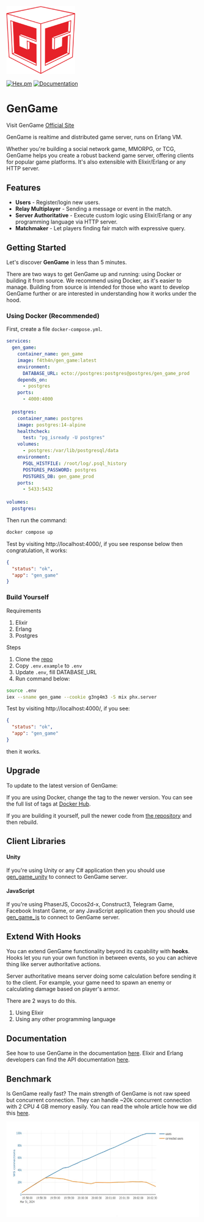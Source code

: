 <img src=".github/logo.png?raw=true" width="180">

[![Hex.pm](https://img.shields.io/hexpm/v/gen_game.svg)](https://hex.pm/packages/gen_game) [![Documentation](https://img.shields.io/badge/documentation-gray)](https://hexdocs.pm/gen_game)

# GenGame

Visit GenGame [Official Site](https://gengame.rhinobytes.id)

GenGame is realtime and distributed game server, runs on Erlang VM.

Whether you're building a social network game, MMORPG, or TCG, GenGame helps you create a robust backend game server, offering clients for popular game platforms. It's also extensible with Elixir/Erlang or any HTTP server.

## Features

- **Users** - Register/login new users.
- **Relay Multiplayer** - Sending a message or event in the match.
- **Server Authoritative** - Execute custom logic using Elixir/Erlang or any programming language via HTTP server.
- **Matchmaker** - Let players finding fair match with expressive query.

## Getting Started

Let's discover **GenGame** in less than 5 minutes.

There are two ways to get GenGame up and running: using Docker or building it from source. We recommend using Docker, as it's easier to manage. Building from source is intended for those who want to develop GenGame further or are interested in understanding how it works under the hood.

### Using Docker (Recommended)

First, create a file `docker-compose.yml`.

```yaml
services:
  gen_game:
    container_name: gen_game
    image: f4th4n/gen_game:latest
    environment:
      DATABASE_URL: ecto://postgres:postgres@postgres/gen_game_prod
    depends_on:
      - postgres
    ports:
      - 4000:4000

  postgres:
    container_name: postgres
    image: postgres:14-alpine
    healthcheck:
      test: "pg_isready -U postgres"
    volumes:
      - postgres:/var/lib/postgresql/data
    environment:
      PSQL_HISTFILE: /root/log/.psql_history
      POSTGRES_PASSWORD: postgres
      POSTGRES_DB: gen_game_prod
    ports:
      - 5433:5432

volumes:
  postgres:
```

Then run the command:

```bash
docker compose up
```

Test by visiting http://localhost:4000/, if you see response below then congratulation, it works:

```json
{
  "status": "ok",
  "app": "gen_game"
}
```

### Build Yourself

Requirements

1. Elixir
2. Erlang
3. Postgres

Steps

1. Clone the <u>[repo](https://github.com/f4th4n/gen_game)</u>
2. Copy `.env.example` to `.env`
3. Update `.env`, fill DATABASE_URL
4. Run command below:

```bash
source .env
iex --sname gen_game --cookie g3ng4m3 -S mix phx.server
```

Test by visiting http://localhost:4000/, if you see:

```json
{
  "status": "ok",
  "app": "gen_game"
}
```

then it works.

## Upgrade

To update to the latest version of GenGame:

If you are using Docker, change the tag to the newer version. You can see the full list of tags at [Docker Hub](https://hub.docker.com/r/f4th4n/gen_game).

If you are building it yourself, pull the newer code from [the repository](https://github.com/f4th4n/gen_game) and then rebuild.

## Client Libraries

#### Unity

If you're using Unity or any C# application then you should use [gen_game_unity](https://github.com/f4th4n/gen_game_unity) to connect to GenGame server.

#### JavaScript

If you're using PhaserJS, Cocos2d-x, Construct3, Telegram Game, Facebook Instant Game, or any JavaScript application then you should use [gen_game_js](https://github.com/f4th4n/gen_game_client_js) to connect to GenGame server.

## Extend With Hooks

You can extend GenGame functionality beyond its capability with **hooks**. Hooks let you run your own function in between events, so you can achieve thing like server authoritative actions.

Server authoritative means server doing some calculation before sending it to the client. For example, your game need to spawn an enemy or calculating damage based on player's armor.

There are 2 ways to do this.

1. Using Elixir
2. Using any other programming language

## Documentation

See how to use GenGame in the documentation [here](/docs). Elixir and Erlang developers can find the API documentation [here](https://hexdocs.pm/gen_game).

## Benchmark

Is GenGame really fast? The main strength of GenGame is not raw speed but concurrent connection. They can handle ~20k concurrent connection with 2 CPU 4 GB memory easily. You can read the whole article how we did this [here](https://medium.com/p/c4e68ae2dc4e).

<img src=".github/benchmark.webp?raw=true"  height="250">
